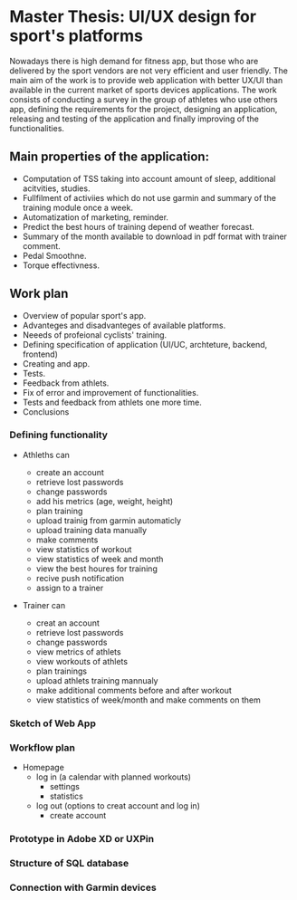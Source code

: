 # Master Thesis: UI/UX design for sport's platforms

Nowadays there is high demand for fitness app, but those who are
delivered by the sport vendors are not very efficient and user friendly.
The main aim of the work is to provide web application with better UX/UI
than available in the current market of sports devices applications.
The work consists of conducting a survey in the group of athletes who
use others app, defining the requirements for the project, designing an
application, releasing and testing of the application and finally
improving of the functionalities.

## Main properties of the application:
* Computation of TSS taking into account amount of sleep, additional acitvities, studies. 
* Fullfilment of activiies which do not use garmin and summary of the training module once a week.
* Automatization of marketing, reminder.
* Predict the best hours of training depend of weather forecast.
* Summary of the month available to download in pdf format with trainer comment.
* Pedal Smoothne.
* Torque effectivness.

## Work plan
* Overview of popular sport's app.
* Advanteges and disadvanteges of available platforms.
* Neeeds of profeional cyclists' training.
* Defining specification of application (UI/UC, archteture, backend, frontend)
* Creating and app.
* Tests.
* Feedback from athlets.
* Fix of error and improvement of functionalities.
* Tests and feedback from athlets one more time.
* Conclusions

### Defining functionality
* Athleths can
  * create an account
  * retrieve lost passwords
  * change passwords
  * add his metrics (age, weight, height)
  * plan training
  * upload trainig from garmin automaticly
  * upload training data manually
  * make comments
  * view statistics of workout
  * view statistics of week and month
  * view the best houres for training
  * recive push notification
  * assign to a trainer
   
* Trainer can
  * creat an account
  * retrieve lost passwords
  * change passwords
  * view metrics of athlets
  * view workouts of athlets
  * plan trainings
  * upload athlets training mannualy
  * make additional comments before and after workout
  * view statistics of week/month and make comments on them

### Sketch of Web App

### Workflow plan
* Homepage
  * log in (a calendar with planned workouts)
    * settings
    * statistics
  * log out (options to creat account and log in)
    * create account

### Prototype in Adobe XD or UXPin

### Structure of SQL database

### Connection with Garmin devices


